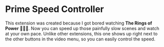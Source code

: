 # Prime Speed Controller

This extension was created because I got bored watching **The Rings of Power** 🥱🥱🥱. Now you can speed up those painfully slow scenes and watch at your own pace. Unlike other extensions, this one shows up right next to the other buttons in the video menu, so you can easily control the speed.